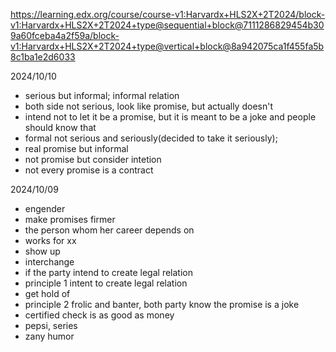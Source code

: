 https://learning.edx.org/course/course-v1:Harvardx+HLS2X+2T2024/block-v1:Harvardx+HLS2X+2T2024+type@sequential+block@7111286829454b309a60fceba4a2f59a/block-v1:Harvardx+HLS2X+2T2024+type@vertical+block@8a942075ca1f455fa5b8c1ba1e2d6033

2024/10/10

- serious but informal; informal relation
- both side not serious, look like promise, but actually doesn't
- intend not to let it be a promise, but it is meant to be a joke and people should know that
- formal not serious and seriously(decided to take it seriously); 
- real promise but informal
- not promise but consider intetion
- not every promise is a contract

2024/10/09

- engender
- make promises firmer
- the person whom her career depends on
- works for xx
- show up
- interchange
- if the party intend to create legal relation
- principle 1 intent to create legal relation
- get hold of
- principle 2 frolic and banter, both party know the promise is a joke
- certified check is as good as money
- pepsi, series
- zany humor
